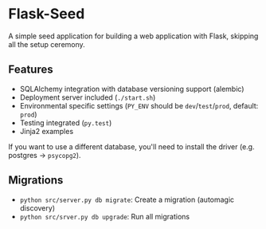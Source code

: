 # Flask-Seed

A simple seed application for building a web application with Flask, skipping all the setup ceremony.

## Features

* SQLAlchemy integration with database versioning support (alembic)
* Deployment server included (`./start.sh`)
* Environmental specific settings (`PY_ENV` should be `dev`/`test`/`prod`, default: `prod`)
* Testing integrated (`py.test`)
* Jinja2 examples

If you want to use a different database, you'll need to install the driver (e.g. postgres -> `psycopg2`).

## Migrations

* `python src/server.py db migrate`: Create a migration (automagic discovery)
* `python src/srver.py db upgrade`: Run all migrations
